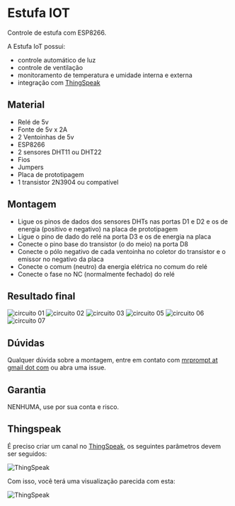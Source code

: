 # Estufa IOT

Controle de estufa com ESP8266.

A Estufa IoT possui:

- controle automático de luz
- controle de ventilação
- monitoramento de temperatura e umidade interna e externa
- integração com [ThingSpeak](https://thingspeak.com)

## Material

- Relé de 5v
- Fonte de 5v x 2A
- 2 Ventoinhas de 5v
- ESP8266
- 2 sensores DHT11 ou DHT22
- Fios
- Jumpers
- Placa de prototipagem
- 1 transistor 2N3904 ou compatível

## Montagem

- Ligue os pinos de dados dos sensores DHTs nas portas D1 e D2 e os de energia (positivo e negativo) na placa de prototipagem
- Ligue o pino de dado do relé na porta D3 e os de energia na placa
- Conecte o pino base do transistor (o do meio) na porta D8
- Conecte o pólo negativo de cada ventoinha no coletor do transistor e o emissor no negativo da placa
- Conecte o comum (neutro) da energia elétrica no comum do relé
- Conecte o fase no NC (normalmente fechado) do relé

## Resultado final

![circuito 01](assets/20180322_013412.jpg)
![circuito 02](assets/20180322_013427.jpg)
![circuito 03](assets/20180322_013455.jpg)
![circuito 05](assets/20180322_013541.jpg)
![circuito 06](assets/20180322_013550.jpg)
![circuito 07](assets/20180322_013435.jpg)

## Dúvidas

Qualquer dúvida sobre a montagem, entre em contato com [mrprompt at gmail dot com](mailto:mrprompt@gmail.com) ou abra uma issue.

## Garantia

NENHUMA, use por sua conta e risco.

## Thingspeak

É preciso criar um canal no [ThingSpeak](https://thingspeak.com), os seguintes parâmetros devem ser seguidos:

![ThingSpeak](assets/config-thingspeak.png)

Com isso, você terá uma visualização parecida com esta:

![ThingSpeak](assets/print-thingspeak.png)